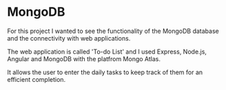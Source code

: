 # MongoDB

For this project I wanted to see the functionality of the MongoDB database and the connectivity with web applications.

The web application is called 'To-do List' and I used Express, Node.js, Angular and MongoDB with the platfrom Mongo Atlas.

It allows the user to enter the daily tasks to keep track of them for an efficient completion.
